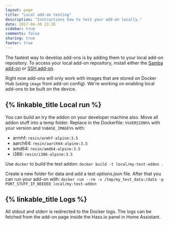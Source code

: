 ```yaml
---
layout: page
title: "Local add-on testing"
description: "Instructions how to test your add-on locally."
date: 2017-04-30 13:28
sidebar: true
comments: false
sharing: true
footer: true
---
```


The fastest way to develop add-ons is by adding them to your local add-on repository. To access your local add-on repository, install either the [Samba add-on] or [SSH add-on].

Right now add-ons will only work with images that are stored on Docker Hub (using `image` from add-on config). We're working on enabling local add-ons to be built on the device.

## {% linkable_title Local run %}

You can build an try the addon on your developer machine also. Move all addon stuff into a temp folder. Replace in the Dockerfile: `%%VERSION%%` with your version and `%%BASE_IMAGE%%` with:

- armhf: `resin/armhf-alpine:3.5`
- aarch64: `resin/aarch64-alpine:3.5`
- amd64: `resin/amd64-alpine:3.5`
- i386: `resin/i386-alpine:3.5`

Use `docker` to build the test addon: `docker build -t local/my-test-addon .`

Create a new folder for data and add a test _options.json_ file. After that you can run your add-on with: `docker run --rm -v /tmp/my_test_data:/data -p PORT_STUFF_IF_NEEDED local/my-test-addon`

## {% linkable_title Logs %}

All stdout and stderr is redirected to the Docker logs. The logs can be fetched from the add-on page inside the Hass.io panel in Home Assistant.

[Samba add-on]: /addons/samba/
[SSH add-on]: /addons/ssh/

